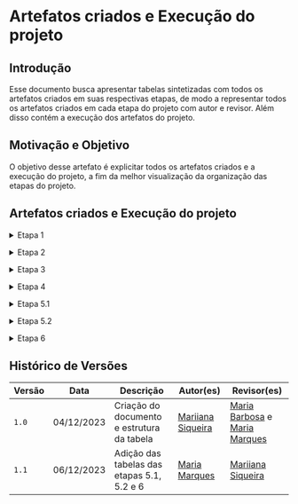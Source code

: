 # Artefatos criados e Execução do projeto

## Introdução

Esse documento busca apresentar tabelas sintetizadas com todos os artefatos criados em suas respectivas etapas, de modo a representar todos os artefatos criados em cada etapa do projeto com autor e revisor. Além disso contém a execução dos artefatos do projeto.

## Motivação e Objetivo

O objetivo desse artefato é explicitar todos os artefatos criados e a execução do projeto, a fim da melhor visualização da organização das etapas do projeto.

## Artefatos criados e Execução do projeto

<details>
 <p> Tabela 1: Artefatos criados e execução do projeto etapa 1.</p>
  <summary>Etapa 1</summary>

  <p>

  | Ponto de controle | Artefato | Técnicas | Autores | Revisores |
  | :--: | :--: | :--: | :--: | :--: |
  | Planejamento | [Git Pages](https://requisitos-de-software.github.io/2023.2-e-Titulo/) | -- | [João Victor](https://github.com/jvcostta) e [Mateus Orlando](https://github.com/MateusPy) | Todos |
  | Planejamento | [Escolha do Aplicativo](https://requisitos-de-software.github.io/2023.2-e-Titulo/planejamento/aplicativoescolhido/) | -- | [Maria Barbosa](https://github.com/Madu01) | [Maria Marques](https://github.com/EduardaSMarques) |
  | Planejamento |  |  |  |  |
  | Planejamento |  |  |  |  |
  | Planejamento |  |  |  |  |
  | Planejamento |  |  |  |  |
  | Planejamento |  |  |  |  |
  | Planejamento |  |  |  |  |
  | Planejamento |  |  |  |  |
  | Pré-rastreabilidade |  |  |  |  |

  </p>
  <div style="text-align: center">
    <p>Fonte: SIQUEIRA, Mariiana. 2023.</p>
  </div>
</details>

<p style="text-align: justify"></p>

<details>
 <p> Tabela 2: Artefatos criados e execução do projeto etapa 2.</p>
  <summary>Etapa 2</summary>

  <p>

  | Ponto de controle | Artefato | Técnicas | Autores | Revisores |
  | :--: | :--: | :--: | :--: | :--: |
  | -- | [Perfil do Usuário](https://requisitos-de-software.github.io/2023.2-e-Titulo/elicitacao/perfilDoUsuario/) | -- | [João Victor](https://github.com/jvcostta) e [Mateus Orlando](https://github.com/MateusPy) | [Maria Marques](https://github.com/EduardaSMarques) e [Mariiana Siqueira](https://github.com/Maryyscreuza) |
  | -- | [Personas](https://requisitos-de-software.github.io/2023.2-e-Titulo/elicitacao/Personas/) | -- | [João Victor](https://github.com/jvcostta) e [Mateus Orlando](https://github.com/MateusPy)  | [Maria Marques](https://github.com/EduardaSMarques) e [Mariiana Siqueira](https://github.com/Maryyscreuza) |
  | Técnica de Elicitação |  |  |  |  |
  | Técnica de Elicitação |  |  |  |  |
  | Técnica de Elicitação |  |  |  |  |
  | Técnica de Elicitação |  |  |  |  |
  | Técnica de Elicitação |  |  |  |  |
  | Técnica de Elicitação |  |  |  |  |
  | Técnica de Priorização |  |  |  |  |
  | Técnica de Priorização |  |  |  |  |
  | Técnica de Priorização |  |  |  |  |

  </p>
  <div style="text-align: center">
    <p>Fonte: SIQUEIRA, Mariiana. 2023.</p>
  </div>
</details>

<p style="text-align: justify"></p>

<details>
 <p> Tabela X: Artefatos criados e execução do projeto etapa X.</p>
  <summary>Etapa 3</summary>

  <p>

  | Ponto de controle | Artefato | Técnicas | Autores | Revisores |
  | :--: | :--: | :--: | :--: | :--: |
  |  |  |  |  |  |
  |  |  |  |  |  |
  |  |  |  |  |  |
  |  |  |  |  |  |
  |  |  |  |  |  |
  |  |  |  |  |  |

  </p>
  <div style="text-align: center">
    <p>Fonte: SIQUEIRA, Mariiana. 2023.</p>
  </div>
</details>

<p style="text-align: justify"></p>

<details>
 <p> Tabela X: Artefatos criados e execução do projeto etapa X.</p>
  <summary>Etapa 4</summary>

  <p>

  | Ponto de controle | Artefato | Técnicas | Autores | Revisores |
  | :--: | :--: | :--: | :--: | :--: |
  |  |  |  |  |  |
  |  |  |  |  |  |
  |  |  |  |  |  |
  |  |  |  |  |  |
  |  |  |  |  |  |
  |  |  |  |  |  |

  </p>
  <div style="text-align: center">
    <p>Fonte: SIQUEIRA, Mariiana. 2023.</p>
  </div>
</details>

<p style="text-align: justify"></p>

<details>
 <p> Tabela 5: Artefatos criados e execução do projeto etapa 5.1.</p>
  <summary>Etapa 5.1</summary>

  <p>

  | Ponto de controle | Artefato | Técnicas | Autores | Revisores |
  | :--: | :--: | :--: | :--: | :--: |
  | Verificação Grupo 5 | [Planejamento da verificação da 1º etapa grupo 5](https://requisitos-de-software.github.io/2023.2-e-Titulo/verificacao/verificacaoGrupo%2B1/etapa1/PlanejamentoVerificacaoEtapa1/) | -- | [Esther Sena](https://github.com/esmsena),[João Victor](https://github.com/jvcostta),[Maria Barbosa](https://github.com/Madu01),[Maria Marques ](https://github.com/EduardaSMarques),[Mariiana Siqueira](https://github.com/Maryyscreuza),[Mateus Orlando](https://github.com/MateusPy)   |  [Esther Sena](https://github.com/esmsena),[João Victor](https://github.com/jvcostta),[Maria Barbosa](https://github.com/Madu01),[Maria Marques ](https://github.com/EduardaSMarques),[Mariiana Siqueira](https://github.com/Maryyscreuza),[Mateus Orlando](https://github.com/MateusPy) |
  | Verificação Grupo 5 | [Apresentação](https://requisitos-de-software.github.io/2023.2-e-Titulo/verificacao/verificacaoGrupo%2B1/etapa1/apresentacao/) | inspeção do Fagan| [Maria Barbosa](https://github.com/Madu01) | [João Victor](https://github.com/jvcostta) |
  | Verificação Grupo 5 | [Cronograma](https://requisitos-de-software.github.io/2023.2-e-Titulo/verificacao/verificacaoGrupo%2B1/etapa1/cronograma/) |  inspeção do Fagan|  [Maria Marques ](https://github.com/EduardaSMarques) | [Esther Sena](https://github.com/esmsena) |
  | Verificação Grupo 5 | [Ferramentas](https://requisitos-de-software.github.io/2023.2-e-Titulo/verificacao/verificacaoGrupo%2B1/etapa1/Ferramentas/) |  inspeção do Fagan|  [João Victor](https://github.com/jvcostta) |[Mateus Orlando](https://github.com/MateusPy)  |
  | Verificação Grupo 5 | [Escolha do aplicativo](https://requisitos-de-software.github.io/2023.2-e-Titulo/verificacao/verificacaoGrupo%2B1/etapa1/escolha-do-aplicativo/) |  inspeção do Fagan|   [Esther Sena](https://github.com/esmsena) |[Mariiana Siqueira](https://github.com/Maryyscreuza)  |
  | Verificação Grupo 5 | [Metodologia](https://requisitos-de-software.github.io/2023.2-e-Titulo/verificacao/verificacaoGrupo%2B1/etapa1/metodologia/) |  inspeção do Fagan|  [Mateus Orlando](https://github.com/MateusPy) | [Maria Barbosa](https://github.com/Madu01) |
  | Verificação Grupo 5 | [Rich Picture](https://requisitos-de-software.github.io/2023.2-e-Titulo/verificacao/verificacaoGrupo%2B1/etapa1/richPicture/) |  inspeção do Fagan|  [Mariiana Siqueira](https://github.com/Maryyscreuza) | [Maria Marques ](https://github.com/EduardaSMarques)  |
  |  Verificação Grupo 5 | [Planejamento da verificação da 2º etapa grupo 5](https://requisitos-de-software.github.io/2023.2-e-Titulo/verificacao/verificacaoGrupo%2B1/etapa2/PlanejamentoVerificacaoEtapa2/) | -- | [Esther Sena](https://github.com/esmsena),[João Victor](https://github.com/jvcostta),[Maria Barbosa](https://github.com/Madu01),[Maria Marques ](https://github.com/EduardaSMarques),[Mariiana Siqueira](https://github.com/Maryyscreuza),[Mateus Orlando](https://github.com/MateusPy)   |  [Esther Sena](https://github.com/esmsena),[João Victor](https://github.com/jvcostta),[Maria Barbosa](https://github.com/Madu01),[Maria Marques ](https://github.com/EduardaSMarques),[Mariiana Siqueira](https://github.com/Maryyscreuza),[Mateus Orlando](https://github.com/MateusPy) |
  | Verificação Grupo 5 | [Personas](https://requisitos-de-software.github.io/2023.2-e-Titulo/verificacao/verificacaoGrupo%2B1/etapa2/personas/) |  inspeção do Fagan| [Mateus Orlando](https://github.com/MateusPy) | [Maria Barbosa](https://github.com/Madu01)  |
  | Verificação Grupo 5 | [Perfil do usuário](https://requisitos-de-software.github.io/2023.2-e-Titulo/verificacao/verificacaoGrupo%2B1/etapa2/PerfilUsuario/) |  inspeção do Fagan|[Maria Barbosa](https://github.com/Madu01) | [João Victor](https://github.com/jvcostta) |
  | Verificação Grupo 5 | [Brainstorming](https://requisitos-de-software.github.io/2023.2-e-Titulo/verificacao/verificacaoGrupo%2B1/etapa2/brainstorming/) |  inspeção do Fagan| [Esther Sena](https://github.com/esmsena) |[Mariiana Siqueira](https://github.com/Maryyscreuza) |
  | Verificação Grupo 5 | [Entrevista](https://requisitos-de-software.github.io/2023.2-e-Titulo/verificacao/verificacaoGrupo%2B1/etapa2/entrevista/) |  inspeção do Fagan| [Esther Sena](https://github.com/esmsena) |[Mariiana Siqueira](https://github.com/Maryyscreuza)  |
  | Verificação Grupo 5 | [Observação](https://requisitos-de-software.github.io/2023.2-e-Titulo/verificacao/verificacaoGrupo%2B1/etapa2/observacao/) |  inspeção do Fagan|  [Mateus Orlando](https://github.com/MateusPy) | [Maria Barbosa](https://github.com/Madu01) |
  | Verificação Grupo 5 | [Introspecção](https://requisitos-de-software.github.io/2023.2-e-Titulo/verificacao/verificacaoGrupo%2B1/etapa2/Introspeccao/) |  inspeção do Fagan|  [João Victor](https://github.com/jvcostta) |[Mateus Orlando](https://github.com/MateusPy)  |
  | Verificação Grupo 5 | [Questionário](https://requisitos-de-software.github.io/2023.2-e-Titulo/verificacao/verificacaoGrupo%2B1/etapa2/questionario/) |  inspeção do Fagan| [João Victor](https://github.com/jvcostta) |[Mateus Orlando](https://github.com/MateusPy)  |
  | Verificação Grupo 5 | [First Things First](https://requisitos-de-software.github.io/2023.2-e-Titulo/verificacao/verificacaoGrupo%2B1/etapa2/firstThingsFirst/) |  inspeção do Fagan| [Maria Marques ](https://github.com/EduardaSMarques) | [Esther Sena](https://github.com/esmsena)  |
  | Verificação Grupo 5 | [MoSCoW](https://requisitos-de-software.github.io/2023.2-e-Titulo/verificacao/verificacaoGrupo%2B1/etapa2/MoSCoW/) |  inspeção do Fagan| [Mariiana Siqueira](https://github.com/Maryyscreuza) | [Maria Marques ](https://github.com/EduardaSMarques)  |
  | Verificação Grupo 5 | [Three Level Scale](https://requisitos-de-software.github.io/2023.2-e-Titulo/verificacao/verificacaoGrupo%2B1/etapa2/TLS/) |  inspeção do Fagan| [Mariiana Siqueira](https://github.com/Maryyscreuza) | [Maria Marques ](https://github.com/EduardaSMarques)  |
  |Verificação Grupo 5 | [Planejamento da verificação da 3º etapa grupo 5](https://requisitos-de-software.github.io/2023.2-e-Titulo/verificacao/verificacaoGrupo%2B1/etapa3/PlanejamentoVerificacaoEtapa3/) | -- | [Esther Sena](https://github.com/esmsena),[João Victor](https://github.com/jvcostta),[Maria Barbosa](https://github.com/Madu01),[Mateus Orlando](https://github.com/MateusPy)   |  [Esther Sena](https://github.com/esmsena),[João Victor](https://github.com/jvcostta),[Maria Barbosa](https://github.com/Madu01),[Maria Marques ](https://github.com/EduardaSMarques),[Mariiana Siqueira](https://github.com/Maryyscreuza),[Mateus Orlando](https://github.com/MateusPy) |
  | Verificação Grupo 5 | [Especificação Suplementar](https://requisitos-de-software.github.io/2023.2-e-Titulo/verificacao/verificacaoGrupo%2B1/etapa3/especificacao-suplementar/) |  inspeção do Fagan|  [Esther Sena](https://github.com/esmsena) |[Mariiana Siqueira](https://github.com/Maryyscreuza)  |
  | Verificação Grupo 5 | [Casos de uso](https://requisitos-de-software.github.io/2023.2-e-Titulo/verificacao/verificacaoGrupo%2B1/etapa3/Casosdeuso/) |  inspeção do Fagan|  [João Victor](https://github.com/jvcostta) |[Mateus Orlando](https://github.com/MateusPy)  |
  | Verificação Grupo 5 | [Cenários](https://requisitos-de-software.github.io/2023.2-e-Titulo/verificacao/verificacaoGrupo%2B1/etapa3/cenarios/) |  inspeção do Fagan|  [Maria Barbosa](https://github.com/Madu01) | [João Victor](https://github.com/jvcostta)  |
  | Verificação Grupo 5 | [Léxicos](https://requisitos-de-software.github.io/2023.2-e-Titulo/verificacao/verificacaoGrupo%2B1/etapa3/lexicos/) |  inspeção do Fagan| [Mateus Orlando](https://github.com/MateusPy) | [Maria Barbosa](https://github.com/Madu01)  |
  |Verificação Grupo 5 | [Planejamento da verificação da 4º etapa grupo 5](https://requisitos-de-software.github.io/2023.2-e-Titulo/verificacao/verificacaoGrupo%2B1/etapa4/PlanejamentoVerificacaoEtapa4/) | -- | [Maria Barbosa](https://github.com/Madu01),[Maria Marques ](https://github.com/EduardaSMarques),[Mariiana Siqueira](https://github.com/Maryyscreuza) |  [Esther Sena](https://github.com/esmsena),[João Victor](https://github.com/jvcostta),[Maria Barbosa](https://github.com/Madu01),[Maria Marques ](https://github.com/EduardaSMarques),[Mariiana Siqueira](https://github.com/Maryyscreuza),[Mateus Orlando](https://github.com/MateusPy) |
  | Verificação Grupo 5 | [Backlog](https://requisitos-de-software.github.io/2023.2-e-Titulo/verificacao/verificacaoGrupo%2B1/etapa4/backlog/) |  inspeção do Fagan|  [Mariiana Siqueira](https://github.com/Maryyscreuza) | [Maria Marques ](https://github.com/EduardaSMarques)   |
  | Verificação Grupo 5 | [História de usuário](https://requisitos-de-software.github.io/2023.2-e-Titulo/verificacao/verificacaoGrupo%2B1/etapa4/historiasUsuario/) |  inspeção do Fagan| [Maria Barbosa](https://github.com/Madu01) | [João Victor](https://github.com/jvcostta)  |
  | Verificação Grupo 5 | [NFR Framework](https://requisitos-de-software.github.io/2023.2-e-Titulo/verificacao/verificacaoGrupo%2B1/etapa4/nfrFramework/) |  inspeção do Fagan|  [Maria Marques ](https://github.com/EduardaSMarques) | [Esther Sena](https://github.com/esmsena)  |
  
  </p>
  <div style="text-align: center">
    <p>Fonte: MARQUES,maria. 2023.</p>
  </div>
</details>

<p style="text-align: justify"></p>

<details>
 <p> Tabela 6: Artefatos criados e execução do projeto etapa 5.2.</p>
  <summary>Etapa 5.2</summary>

   <p>

  | Ponto de controle | Artefato | Técnicas | Autores | Revisores |
  | :--: | :--: | :--: | :--: | :--: |
  | Verificação Grupo 4 | [Planejamento da verificação da 1º etapa Grupo 4](https://requisitos-de-software.github.io/2023.2-e-Titulo/verificacao/verificacaoGrupo4/etapa1/PlanejamentoVerificacaoEtapa1/) | -- | [João Victor](https://github.com/jvcostta),[Maria Barbosa](https://github.com/Madu01),[Maria Marques ](https://github.com/EduardaSMarques),[Mateus Orlando](https://github.com/MateusPy)   |  [Esther Sena](https://github.com/esmsena),[João Victor](https://github.com/jvcostta),[Maria Barbosa](https://github.com/Madu01),[Maria Marques ](https://github.com/EduardaSMarques),[Mariiana Siqueira](https://github.com/Maryyscreuza),[Mateus Orlando](https://github.com/MateusPy) |
  | Verificação Grupo 4 | [Apresentação](https://requisitos-de-software.github.io/2023.2-e-Titulo/verificacao/verificacaoGrupo4/etapa1/apresentacao/) | inspeção do Fagan| [Mateus Orlando](https://github.com/MateusPy) | [João Victor](https://github.com/jvcostta) |
  | Verificação Grupo 4 | [Cronograma](https://requisitos-de-software.github.io/2023.2-e-Titulo/verificacao/verificacaoGrupo4/etapa1/cronograma/) |  inspeção do Fagan|  [Maria Barbosa](https://github.com/Madu01) |[Mariiana Siqueira](https://github.com/Maryyscreuza)|
  | Verificação Grupo 4 | [Ferramentas](https://requisitos-de-software.github.io/2023.2-e-Titulo/verificacao/verificacaoGrupo4/etapa1/Ferramentas/) |  inspeção do Fagan|  [João Victor](https://github.com/jvcostta) |[Mateus Orlando](https://github.com/MateusPy)  |
  | Verificação Grupo 4 | [Escolha do aplicativo](https://requisitos-de-software.github.io/2023.2-e-Titulo/verificacao/verificacaoGrupo4/etapa1/escolha-do-aplicativo/) |  inspeção do Fagan|  [Maria Marques ](https://github.com/EduardaSMarques) |[Mariiana Siqueira](https://github.com/Maryyscreuza)  |
  | Verificação Grupo 4 | [Metodologia](https://requisitos-de-software.github.io/2023.2-e-Titulo/verificacao/verificacaoGrupo4/etapa1/metodologia/) |  inspeção do Fagan| [João Victor](https://github.com/jvcostta) |[Mateus Orlando](https://github.com/MateusPy)  |
  | Verificação Grupo 4 | [Rich Picture](https://requisitos-de-software.github.io/2023.2-e-Titulo/verificacao/verificacaoGrupo4/etapa1/richPicture/) |  inspeção do Fagan| [Maria Marques ](https://github.com/EduardaSMarques) |[Mariiana Siqueira](https://github.com/Maryyscreuza) |
  |  Verificação Grupo 4 | [Planejamento da verificação da 2º etapa Grupo 4](https://requisitos-de-software.github.io/2023.2-e-Titulo/verificacao/verificacaoGrupo4/etapa2/PlanejamentoVerificacaoEtapa2/) | -- | [Esther Sena](https://github.com/esmsena),[João Victor](https://github.com/jvcostta),[Maria Barbosa](https://github.com/Madu01),[Mariiana Siqueira](https://github.com/Maryyscreuza),[Mateus Orlando](https://github.com/MateusPy)   |  [Esther Sena](https://github.com/esmsena),[João Victor](https://github.com/jvcostta),[Maria Barbosa](https://github.com/Madu01),[Maria Marques ](https://github.com/EduardaSMarques),[Mariiana Siqueira](https://github.com/Maryyscreuza),[Mateus Orlando](https://github.com/MateusPy) |
  | Verificação Grupo 4 | [Personas](https://requisitos-de-software.github.io/2023.2-e-Titulo/verificacao/verificacaoGrupo4/etapa2/personas/) |  inspeção do Fagan| [Maria Barbosa](https://github.com/Madu01) | [João Victor](https://github.com/jvcostta)  |
  | Verificação Grupo 4 | [Perfil do usuário](https://requisitos-de-software.github.io/2023.2-e-Titulo/verificacao/verificacaoGrupo4/etapa2/PerfilUsuario/) |  inspeção do Fagan|[Maria Barbosa](https://github.com/Madu01) | [João Victor](https://github.com/jvcostta) |
  | Verificação Grupo 4 | [Brainstorming](https://requisitos-de-software.github.io/2023.2-e-Titulo/verificacao/verificacaoGrupo4/etapa2/brainstorming/) |  inspeção do Fagan| [Mariiana Siqueira](https://github.com/Maryyscreuza) | [Maria Marques ](https://github.com/EduardaSMarques)  |
  | Verificação Grupo 4 | [Entrevista](https://requisitos-de-software.github.io/2023.2-e-Titulo/verificacao/verificacaoGrupo4/etapa2/entrevista/) |  inspeção do Fagan|  [Mateus Orlando](https://github.com/MateusPy) | [Maria Barbosa](https://github.com/Madu01)  |
  | Verificação Grupo 4 | [Storytelling](https://requisitos-de-software.github.io/2023.2-e-Titulo/verificacao/verificacaoGrupo4/etapa2/storytelling/) |  inspeção do Fagan|  [Mateus Orlando](https://github.com/MateusPy) | [Maria Barbosa](https://github.com/Madu01) |
  | Verificação Grupo 4 | [Introspecção](https://requisitos-de-software.github.io/2023.2-e-Titulo/verificacao/verificacaoGrupo4/etapa2/Introspeccao/) |  inspeção do Fagan|  [João Victor](https://github.com/jvcostta) |[Mateus Orlando](https://github.com/MateusPy)  |
  | Verificação Grupo 4 | [Questionário](https://requisitos-de-software.github.io/2023.2-e-Titulo/verificacao/verificacaoGrupo4/etapa2/questionario/) |  inspeção do Fagan| [Mariiana Siqueira](https://github.com/Maryyscreuza) | [Maria Marques ](https://github.com/EduardaSMarques) |
  | Verificação Grupo 4 | [First Things First](https://requisitos-de-software.github.io/2023.2-e-Titulo/verificacao/verificacaoGrupo4/etapa2/firstThingsFirst/) |  inspeção do Fagan| [Esther Sena](https://github.com/esmsena) |[Mariiana Siqueira](https://github.com/Maryyscreuza)  |
 | Verificação Grupo 4 | [$100](https://requisitos-de-software.github.io/2023.2-e-Titulo/verificacao/verificacaoGrupo4/etapa2/%24100/) |  inspeção do Fagan| [Esther Sena](https://github.com/esmsena) |[Mariiana Siqueira](https://github.com/Maryyscreuza) |
 | Verificação Grupo 4 | [Three Level Scale](https://requisitos-de-software.github.io/2023.2-e-Titulo/verificacao/verificacaoGrupo4/etapa2/TLS/) |  inspeção do Fagan| [Esther Sena](https://github.com/esmsena) |[Mariiana Siqueira](https://github.com/Maryyscreuza)   |
 |Verificação Grupo 4 | [Planejamento da verificação da 3º etapa Grupo 4](https://requisitos-de-software.github.io/2023.2-e-Titulo/verificacao/verificacaoGrupo4/etapa3/PlanejamentoVerificacaoEtapa3/) | -- | [Esther Sena](https://github.com/esmsena),[João Victor](https://github.com/jvcostta),[Maria Marques ](https://github.com/EduardaSMarques),[Mateus Orlando](https://github.com/MateusPy)   |  [Esther Sena](https://github.com/esmsena),[João Victor](https://github.com/jvcostta),[Maria Barbosa](https://github.com/Madu01),[Maria Marques ](https://github.com/EduardaSMarques),[Mariiana Siqueira](https://github.com/Maryyscreuza),[Mateus Orlando](https://github.com/MateusPy) |
  | Verificação Grupo 4 | [Especificação Suplementar](https://requisitos-de-software.github.io/2023.2-e-Titulo/verificacao/verificacaoGrupo4/etapa3/especificacao-suplementar/) |  inspeção do Fagan|   [Maria Marques ](https://github.com/EduardaSMarques) | [Maria Barbosa](https://github.com/Madu01)   |
  | Verificação Grupo 4 | [Casos de uso](https://requisitos-de-software.github.io/2023.2-e-Titulo/verificacao/verificacaoGrupo4/etapa3/Casosdeuso/) |  inspeção do Fagan|  [João Victor](https://github.com/jvcostta) |[Mateus Orlando](https://github.com/MateusPy)  |
  | Verificação Grupo 4 | [Cenários](https://requisitos-de-software.github.io/2023.2-e-Titulo/verificacao/verificacaoGrupo4/etapa3/cenarios/) |  inspeção do Fagan|  [Mateus Orlando](https://github.com/MateusPy) | [João Victor](https://github.com/jvcostta)  |
  | Verificação Grupo 4 | [Léxicos](https://requisitos-de-software.github.io/2023.2-e-Titulo/verificacao/verificacaoGrupo4/etapa3/lexicos/) |  inspeção do Fagan|  [Esther Sena](https://github.com/esmsena) |[Mariiana Siqueira](https://github.com/Maryyscreuza) |
  |Verificação Grupo 4 | [Planejamento da verificação da 4º etapa Grupo 4](https://requisitos-de-software.github.io/2023.2-e-Titulo/verificacao/verificacaoGrupo4/etapa4/PlanejamentoVerificacaoEtapa4/) | -- | [Maria Barbosa](https://github.com/Madu01),[Mariiana Siqueira](https://github.com/Maryyscreuza) |  [Esther Sena](https://github.com/esmsena),[João Victor](https://github.com/jvcostta),[Maria Barbosa](https://github.com/Madu01),[Maria Marques ](https://github.com/EduardaSMarques),[Mariiana Siqueira](https://github.com/Maryyscreuza),[Mateus Orlando](https://github.com/MateusPy) |
  | Verificação Grupo 4 | [Backlog](https://requisitos-de-software.github.io/2023.2-e-Titulo/verificacao/verificacaoGrupo4/etapa4/backlog/) |  inspeção do Fagan|  [Maria Barbosa](https://github.com/Madu01) | [João Victor](https://github.com/jvcostta)    |
  | Verificação Grupo 4 | [História de usuário](https://requisitos-de-software.github.io/2023.2-e-Titulo/verificacao/verificacaoGrupo%2B1/etapa4/historiasUsuario/) |  inspeção do Fagan| [Mariiana Siqueira](https://github.com/Maryyscreuza) | [Maria Marques ](https://github.com/EduardaSMarques)  |
  | Verificação Grupo 4 | [NFR Framework](https://requisitos-de-software.github.io/2023.2-e-Titulo/verificacao/verificacaoGrupo%2B1/etapa4/nfrFramework/) |  inspeção do Fagan|  [Mariiana Siqueira](https://github.com/Maryyscreuza) | [Maria Marques ](https://github.com/EduardaSMarques)  |
   |Verificação Grupo 4 | [Planejamento da verificação da 6º etapa Grupo 4](https://requisitos-de-software.github.io/2023.2-e-Titulo/verificacao/verificacaoGrupo4/etapa6/PlanejamentoVerificacaoEtapa6/) | -- | [Maria Barbosa](https://github.com/Madu01),[Esther Sena](https://github.com/esmsena), [Maria Marques ](https://github.com/EduardaSMarques)|  [Esther Sena](https://github.com/esmsena),[João Victor](https://github.com/jvcostta),[Maria Barbosa](https://github.com/Madu01),[Maria Marques ](https://github.com/EduardaSMarques),[Mariiana Siqueira](https://github.com/Maryyscreuza),[Mateus Orlando](https://github.com/MateusPy) |
  | Verificação Grupo 4 | [Backward-from](https://requisitos-de-software.github.io/2023.2-e-Titulo/verificacao/verificacaoGrupo4/etapa6/backwardFrom/) |  inspeção do Fagan|  [Maria Barbosa](https://github.com/Madu01) | [Maria Marques ](https://github.com/EduardaSMarques)  |
  | Verificação Grupo 4 | [Forward-from](https://requisitos-de-software.github.io/2023.2-e-Titulo/verificacao/verificacaoGrupo4/etapa6/forwardFrom/) |  inspeção do Fagan| [Maria Marques ](https://github.com/EduardaSMarques) | [Esther Sena](https://github.com/esmsena)  |
  | Verificação Grupo 4 | [Matriz de rastreabilidade](https://requisitos-de-software.github.io/2023.2-e-Titulo/verificacao/verificacaoGrupo4/etapa6/matriz/) |  inspeção do Fagan| [Esther Sena](https://github.com/esmsena) |[Mariiana Siqueira](https://github.com/Maryyscreuza)  |
  | Validação | [Consolidações](https://requisitos-de-software.github.io/2023.2-e-Titulo/validacao/consolidacoes/) | -- | [Esther Sena](https://github.com/esmsena),[João Victor](https://github.com/jvcostta),[Maria Barbosa](https://github.com/Madu01),[Maria Marques ](https://github.com/EduardaSMarques),[Mariiana Siqueira](https://github.com/Maryyscreuza),[Mateus Orlando](https://github.com/MateusPy)   |  [Esther Sena](https://github.com/esmsena),[João Victor](https://github.com/jvcostta),[Maria Barbosa](https://github.com/Madu01),[Maria Marques ](https://github.com/EduardaSMarques),[Mariiana Siqueira](https://github.com/Maryyscreuza),[Mateus Orlando](https://github.com/MateusPy) |
   | Validação | [Informal](https://requisitos-de-software.github.io/2023.2-e-Titulo/validacao/informal/) | -- | [Esther Sena](https://github.com/esmsena)  |  [Maria Barbosa](https://github.com/Madu01) |
   | Validação | [Validação do protótipo](https://requisitos-de-software.github.io/2023.2-e-Titulo/validacao/validacaoPrototipo/) | -- | [Esther Sena](https://github.com/esmsena),[João Victor](https://github.com/jvcostta),[Maria Barbosa](https://github.com/Madu01),[Maria Marques ](https://github.com/EduardaSMarques),[Mariiana Siqueira](https://github.com/Maryyscreuza),[Mateus Orlando](https://github.com/MateusPy)   |  [Esther Sena](https://github.com/esmsena),[João Victor](https://github.com/jvcostta),[Maria Barbosa](https://github.com/Madu01),[Maria Marques ](https://github.com/EduardaSMarques),[Mariiana Siqueira](https://github.com/Maryyscreuza),[Mateus Orlando](https://github.com/MateusPy) |
  
  </p>
  <div style="text-align: center">
    <p>Fonte: MARQUES,maria. 2023.</p>
  </div>
</details>

<p style="text-align: justify"></p>

<details>
 <p> Tabela 7: Artefatos criados e execução do projeto etapa 6.</p>
  <summary>Etapa 6</summary>

  <p>

  | Ponto de controle | Artefato | Técnicas | Autores | Revisores |
  | :--: | :--: | :--: | :--: | :--: |
  | Pós rastreabilidade | [Backward-from](https://requisitos-de-software.github.io/2023.2-e-Titulo/pos-rastreabilidade/backwardFrom/) |-- |  [Esther Sena](https://github.com/esmsena) e [Mariiana Siqueira](https://github.com/Maryyscreuza)  |[João Victor](https://github.com/jvcostta) e [Mateus Orlando](https://github.com/MateusPy)  |
  | Pós rastreabilidade | [Forward-from](https://requisitos-de-software.github.io/2023.2-e-Titulo/pos-rastreabilidade/forwardFrom/) |-- | [João Victor](https://github.com/jvcostta) e [Mateus Orlando](https://github.com/MateusPy) | [Maria Barbosa](https://github.com/Madu01)e [Maria Marques ](https://github.com/EduardaSMarques) |
  | Pós rastreabilidade | [Matriz de rastreabilidade](https://requisitos-de-software.github.io/2023.2-e-Titulo/pos-rastreabilidade/matriz/) | -- |  [Maria Barbosa](https://github.com/Madu01)e [Maria Marques ](https://github.com/EduardaSMarques) | [Esther Sena](https://github.com/esmsena) e [Mariiana Siqueira](https://github.com/Maryyscreuza)  |
  </p>
  <div style="text-align: center">
   <p>Fonte: MARQUES,maria. 2023.</p>
  </div>
</details>

<p style="text-align: justify"></p>



## Histórico de Versões

| Versão |  Data  |   Descrição   |   Autor(es)   |   Revisor(es)  |
| ------ | ------ | ------------- | ------------- | -------------- |
| `1.0`  | 04/12/2023  | Criação do documento e estrutura da tabela | [Mariiana Siqueira](https://github.com/Maryyscreuza)  | [Maria Barbosa](https://github.com/Madu01) e [Maria Marques ](https://github.com/EduardaSMarques) |
| `1.1`  | 06/12/2023  |Adição das tabelas das etapas 5.1, 5.2 e 6 |  [Maria Marques ](https://github.com/EduardaSMarques)  | [Mariiana Siqueira](https://github.com/Maryyscreuza) |

